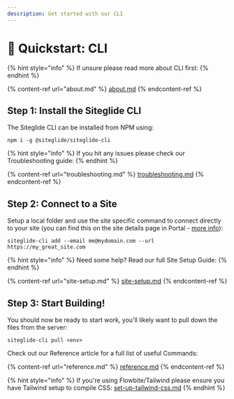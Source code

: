 ```yaml
---
description: Get started with our CLI
---
```


# 🚀 Quickstart: CLI

{% hint style="info" %}
If unsure please read more about CLI first:
{% endhint %}

{% content-ref url="about.md" %}
[about.md](about.md)
{% endcontent-ref %}

## Step 1: Install the Siteglide CLI

The Siteglide CLI can be installed from NPM using:

```
npm i -g @siteglide/siteglide-cli
```

{% hint style="info" %}
If you hit any issues please check our Troubleshooting guide:
{% endhint %}

{% content-ref url="troubleshooting.md" %}
[troubleshooting.md](troubleshooting.md)
{% endcontent-ref %}

## Step 2: Connect to a Site

Setup a local folder and use the site specific command to connect directly to your site (you can find this on the site details page in Portal - [more info](https://docs.siteglide.com/en/developer-tools/cli/site-setup#step-5-copy-the-env-command-with-pre-filled-variables)):

```
siteglide-cli add --email me@mydomain.com --url https://my_great_site.com
```

{% hint style="info" %}
Need some help? Read our full Site Setup Guide:
{% endhint %}

{% content-ref url="site-setup.md" %}
[site-setup.md](site-setup.md)
{% endcontent-ref %}

## Step 3: Start Building!

You should now be ready to start work, you'll likely want to pull down the files from the server:

```
siteglide-cli pull <env>
```

Check out our Reference article for a full list of useful Commands:

{% content-ref url="reference.md" %}
[reference.md](reference.md)
{% endcontent-ref %}

{% hint style="info" %}
If you're using Flowbite/Tailwind please ensure you have Tailwind setup to compile CSS: [set-up-tailwind-css.md](../../sitebuilder/setup-sitebuilder/set-up-tailwind-css.md "mention")
{% endhint %}

